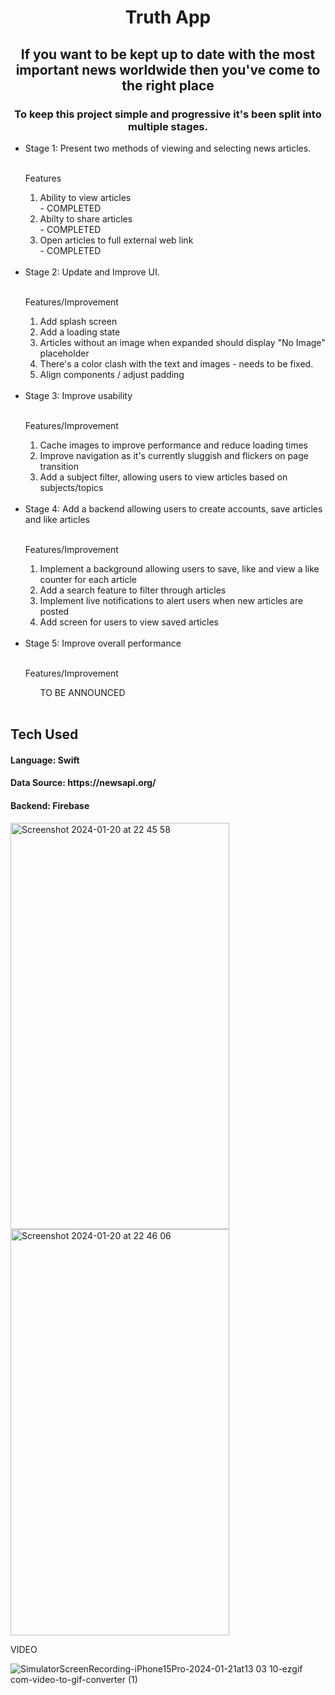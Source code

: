 <h1 align="center">
  Truth App
</h1>

<h2 align="center">
  If you want to be kept up to date with the most important news worldwide then you've come to the right place
</h2>

<h3 align="center">
To keep this project simple and progressive it's been split into multiple stages.
</h3>

<ul>
  <li>Stage 1: Present two methods of viewing and selecting news articles.</li>
  <br>

  <p>Features</p>
  <ol>
    <span><li>Ability to view articles</li> - COMPLETED </span>
    <span><li>Abilty to share articles</li> - COMPLETED </span>
    <span><li>Open articles to full external web link</li> - COMPLETED </span>
  </ol>
<br>

  <li>Stage 2: Update and Improve UI.</li> 
  <br>
  <p>Features/Improvement</p>
   <ol>
     <li>Add splash screen</li>
    <li>Add a loading state</li>
    <li>Articles without an image when expanded should display "No Image" placeholder</li>
    <li>There's a color clash with the text and images - needs to be fixed.</li>
    <li>Align components / adjust padding</li>
  </ol>
  <br>

  <li>Stage 3: Improve usability </li>
    <br>
    <p>Features/Improvement</p>
     <ol>
      <li>Cache images to improve performance and reduce loading times</li>
      <li>Improve navigation as it's currently sluggish and flickers on page transition</li>
      <li>Add a subject filter, allowing users to view articles based on subjects/topics</li>
   </ol>
  <br>

  <li>Stage 4: Add a backend allowing users to create accounts, save articles and like articles </li>
  <br>
  <p>Features/Improvement</p>
  <ol>
    <li>Implement a background allowing users to save, like and view a like counter for each article</li>
    <li>Add a search feature to filter through articles</li>
    <li>Implement live notifications to alert users when new articles are posted</li>
     <li>Add screen for users to view saved articles</li>
  </ol>

  <br>
  <li>Stage 5: Improve overall performance</li>
    <br>
    <p>Features/Improvement</p>
   <ol>
    TO BE ANNOUNCED
  </ol>
  <br>
</ul>

<h2>Tech Used </h2>
<h4 align="left">Language: Swift </h4>
<h4 align="left">Data Source: https://newsapi.org/</h4>
<h4 align="left">Backend: Firebase</h4>

<div>
<span><img width="350" height="650" alt="Screenshot 2024-01-20 at 22 45 58" src="https://github.com/melvinasare1/Truth/assets/25648925/a2fe84d0-6e4c-4771-9a28-154d2a281647"></span>
<span><img width="350" height="650" alt="Screenshot 2024-01-20 at 22 46 06" src="https://github.com/melvinasare1/Truth/assets/25648925/ab9dcd32-c1bc-4f66-99d2-95fa92027df6"></span>
</div>

<div>
  <p>VIDEO</p>
  
  ![SimulatorScreenRecording-iPhone15Pro-2024-01-21at13 03 10-ezgif com-video-to-gif-converter (1)](https://github.com/melvinasare1/Truth/assets/25648925/2dd222b7-06fb-4087-8a20-3e9f4fbeabfb)

</div>
